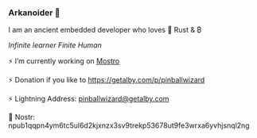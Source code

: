 ### Arkanoider 👋

I am an ancient embedded developer who loves 🦀  Rust & ₿

_Infinite learner_
_Finite Human_


⚡ I’m currently working on [Mostro](https://mostro.network)

⚡ Donation if you like to https://getalby.com/p/pinballwizard

⚡ Lightning Address: pinballwizard@getalby.com

💬 Nostr: npub1qqpn4ym6tc5ul6d2kjxnzx3sv9trekp53678ut9fe3wrxa6yvhjsnql2ng

